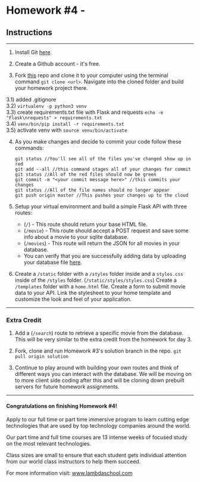 # Homework #4 - 

## Instructions
---
1. Install Git  [here](https://git-scm.com/book/en/v2/Getting-Started-Installing-Git).



2. Create a Github account - it's free.



3. Fork [this](https://github.com/SunJieMing/python-minicamp-homework-4) repo and clone it to your computer using the terminal command `git clone <url>`.  Navigate into the cloned folder and build your homework project there.

 3.1) added .gitignore  
 3.2) `virtualenv -p python3 venv`  
 3.3) create requirements.txt file with Flask and requests `echo -e "Flask\nrequests" > requirements.txt`   
 3.4) `venv/bin/pip install -r requirements.txt`  
 3.5) activate venv with `source venv/bin/activate`  

4. As you make changes and decide to commit your code follow these commands:

	```
    git status //You'll see all of the files you've changed show up in red
    git add --all //this command stages all of your changes for commit
    git status //All of the red files should now be green
    git commit -m "<your commit message here>" //this commits your changes
    git status //All of the file names should no longer appear
    git push origin master //This pushes your changes up to the cloud
	```
    
5. Setup your virtual environment and build a simple Flask API with three routes:

	* (`/`) - This route should return your base HTML file.
    * (`/movie`) - This route should accept a POST request and save some info about a movie to your sqlite database.
    * (`/movies`) - This route will return the JSON for all movies in your database.
    * You can verify that you are successfully adding data by uploading your database file [here](http://inloop.github.io/sqlite-viewer/).


6. Create a `/static` folder with a `/styles` folder inside and a `styles.css` inside of the `/styles` folder.  (`/static/styles/styles.css`)  Create a `/templates` folder with a `home.html` file.  Create a form to submit movie data to your API.  Link the stylesheet to your home template and customize the look and feel of your application.


---

### Extra Credit

1. Add a (`/search`) route to retrieve a specific movie from the database.  This will be very similar to the extra credit from the homework for day 3.



2. Fork, clone and run Homework #3's solution branch in the repo.  `git pull origin solution`


3. Continue to play around with building your own routes and think of different ways you can interact with the database.  We will be moving on to more client side coding after this and will be cloning down prebuilt servers for future homework assignments.


---
#### Congratulations on finishing Homework #4!
Apply to our full time or part time immersive program to learn cutting edge technologies that are used by top technology companies around the world.

Our part time and full time courses are 13 intense weeks of focused study on the most relevant technologies.  

Class sizes are small to ensure that each student gets individual attention from our world class instructors to help them succeed.

For more information visit: www.lambdaschool.com
